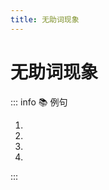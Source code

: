 ```yaml
---
title: 无助词现象
---
```


# 无助词现象

<grammer-content sentence="在**日常口语**中，名词后的助词**「を」、「が」、「は」、「に／へ」**经常脱落，出现「無助詞/ゼロ助詞」现象。**注意：正式场合的讲话或书面中，助词不能脱落！**" />

<grammer-content sentence="有些助词不能脱落，如**「に（表达对象）」「で」「と」「から」「まで」「より」**等。" />

::: info :books: 例句

1. <grammer-content sentence="3[年/ねん][生/せい]の[周/しゅう]さん**（が）**、[二等賞/にとうしょう]でしたね。" trans="三年级的小周同学拿了二等奖。" />
1. <grammer-content sentence="[僕/ぼく]**（は）**、ほとんどテレビ**（を）**みません。" trans="我几乎不看电视。 " />
1. <grammer-content sentence="[来週/らいしゅう]、クラス**で**はっぴょうします。" trans="下周我们将在课堂上宣布。" />
1. <grammer-content sentence="[昨日/きのう][日本/にほん]**から**[戻/もど]りました。" trans="我昨天从日本回来了。" />

:::
